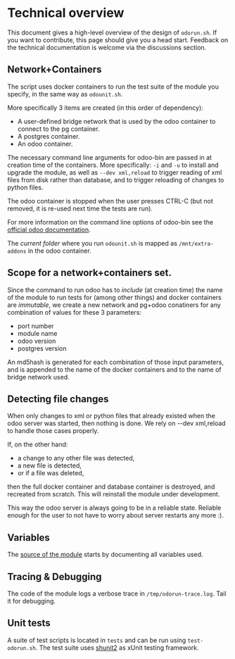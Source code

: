 # Technical overview

This document gives a high-level overview of the design of `odorun.sh`. If you want to contribute, this page should give you a head start.
Feedback on the technical documentation is welcome via the discussions section. 

## Network+Containers

The script uses docker containers to run the test suite of the module you specify, in the same way as `odounit.sh`.

More specifically 3 items are created (in this order of dependency):

* A user-defined bridge network that is used by the odoo container to connect to the pg container.
* A postgres container.
* An odoo container.

The necessary command line arguments for odoo-bin are passed in at creation time of the containers. More specifically: `-i` and `-u` to install and upgrade the module, as well as `--dev xml,reload` to trigger reading of xml files from disk rather than database, and to trigger reloading of changes to python files.

The odoo container is stopped when the user presses CTRL-C (but not removed, it is re-used next time the tests are run).

For more information on the command line options of odoo-bin see the [official odoo documentation](https://www.odoo.com/documentation/master/developer/cli.html).

The *current folder* where you run `odounit.sh` is mapped as `/mnt/extra-addons` in the odoo container.

## Scope for a network+containers set.

Since the command to run odoo has to *include* (at creation time) the name of the module to run tests for (among other things) and docker containers are *immutable*, we create a new network and pg+odoo conatiners for any combination of values for these 3 parameters:

* port number
* module name
* odoo version
* postgres version

An md5hash is generated for each combination of those input parameters, and is appended to the name of the docker containers and to the name of bridge network used.

## Detecting file changes

When only changes to xml or python files that already existed when the odoo server was started, then nothing is done. We rely on --dev xml,reload to handle those cases properly.

If, on the other hand:

* a change to any other file was detected,
* a new file is detected, 
* or if a file was deleted, 

then the full docker container and database container is destroyed, and recreated from scratch. This will reinstall the module under development.

This way the odoo server is always going to be in a reliable state. Reliable enough for the user to not have to worry about server restarts any more :).

## Variables

The [source of the module](/odounit.sh) starts by documenting all variables used.

## Tracing & Debugging

The code of the module logs a verbose trace in `/tmp/odorun-trace.log`. Tail it for debugging.

## Unit tests

A suite of test scripts is located in `tests` and can be run using `test-odorun.sh`. The test suite uses [shunit2](https://github.com/kward/shunit2./com) as xUnit testing framework.